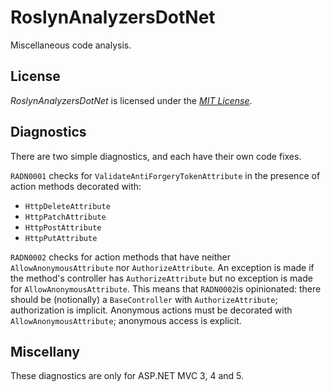 # RoslynAnalyzersDotNet

Miscellaneous code analysis.

## License

*RoslynAnalyzersDotNet* is licensed under the [*MIT License*](LICENSE.md).

## Diagnostics

There are two simple diagnostics, and each have their own code fixes.

`RADN0001` checks for `ValidateAntiForgeryTokenAttribute` in the presence of action methods decorated with:

* `HttpDeleteAttribute`
* `HttpPatchAttribute`
* `HttpPostAttribute`
* `HttpPutAttribute`

`RADN0002` checks for action methods that have neither `AllowAnonymousAttribute` nor `AuthorizeAttribute`.
An exception is made if the method's controller has `AuthorizeAttribute` but no exception is made for `AllowAnonymousAttribute`.
This means that `RADN0002`is opinionated: there should be (notionally) a `BaseController` with `AuthorizeAttribute`; authorization is implicit.
Anonymous actions must be decorated with `AllowAnonymousAttribute`; anonymous access is explicit.

## Miscellany

These diagnostics are only for ASP.NET MVC 3, 4 and 5.
